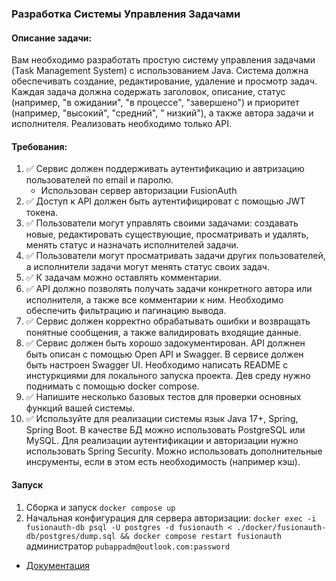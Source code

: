 ### Разработка Системы Управления Задачами

#### Описание задачи:

Вам необходимо разработать простую систему управления задачами (Task Management System) с использованием Java. Система
должна обеспечивать создание, редактирование, удаление и просмотр задач. Каждая задача должна содержать заголовок,
описание, статус (например, "в ожидании", "в процессе", "завершено") и приоритет (например, "высокий", "средний", "
низкий"), а также автора задачи и исполнителя. Реализовать необходимо только API.

#### Требования:

1. ✅ Сервис должен поддерживать аутентификацию и автризацию пользователей по email и паролю.
    - Использован сервер авторизации FusionAuth
2. ✅ Доступ к API должен быть аутентифицироват с помощью JWT токена.
3. ✅ Пользователи могут управлять своими задачами: создавать новые, редактировать существующие, просматривать и удалять,
   менять статус и назначать исполнителей задачи.
4. ✅ Пользователи могут просматривать задачи других пользователей, а исполнители задачи могут менять статус своих задач.
5. ✅ К задачам можно оставлять комментарии.
6. ✅ API должно позволять получать задачи конкретного автора или исполнителя, а также все комментарии к ним. Необходимо
   обеспечить фильтрацию и пагинацию вывода.
7. ✅ Сервис должен корректно обрабатывать ошибки и возвращать понятные сообщения, а также валидировать входящие данные.
8. ✅ Сервис должен быть хорошо задокументирован. API должнен быть описан с помощью Open API и Swagger. В сервисе должен
   быть настроен Swagger UI. Необходимо написать README с инстуркциями для локального запуска проекта. Дев среду нужно
   поднимать с помощью docker compose.
9. ✅ Напишите несколько базовых тестов для проверки основных функций вашей системы.
10. ✅ Используйте для реализации системы язык Java 17+, Spring, Spring Boot. В качестве БД можно использовать PostgreSQL
    или MySQL. Для реализации аутентификации и авторизации нужно использовать Spring Security. Можно использовать
    дополнительные инсрументы, если в этом есть необходимость (например кэш).

#### Запуск

1. Сборка и запуск `docker compose up`
2. Начальная конфигурация для сервера авторизации:
   `docker exec -i fusionauth-db psql -U postgres -d fusionauth < ./docker/fusionauth-db/postgres/dump.sql && docker compose restart fusionauth`
   администратор `pubappadm@outlook.com:password`

- [Документация](http://localhost:8080/swagger-ui.html)

